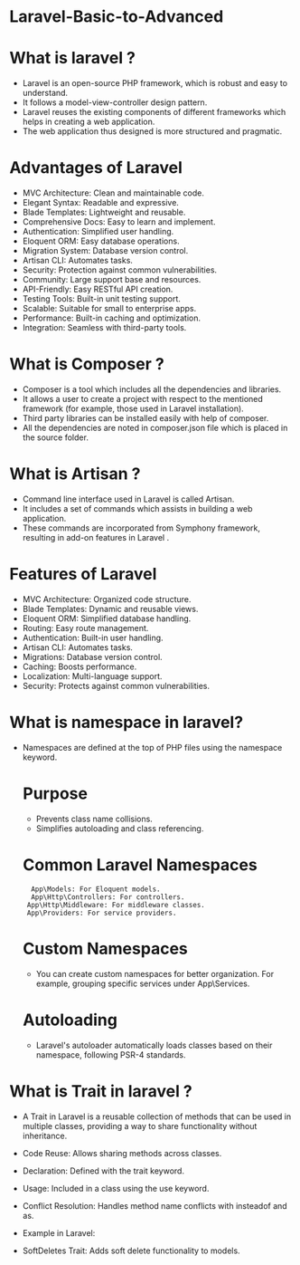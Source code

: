 ﻿# Laravel-Basic-to-Advanced

 # What is laravel ?
  * Laravel is an open-source PHP framework, which is robust and easy to understand. 
  * It follows a model-view-controller design pattern.
  * Laravel reuses the existing components of different frameworks which helps in creating a web application.
  * The web application thus designed is more structured and pragmatic.

# Advantages of Laravel

 * MVC Architecture: Clean and maintainable code.
 * Elegant Syntax: Readable and expressive.
 * Blade Templates: Lightweight and reusable.
 * Comprehensive Docs: Easy to learn and implement.
 * Authentication: Simplified user handling.
 * Eloquent ORM: Easy database operations.
 * Migration System: Database version control.
 * Artisan CLI: Automates tasks.
 * Security: Protection against common vulnerabilities.
 * Community: Large support base and resources.
 * API-Friendly: Easy RESTful API creation.
 * Testing Tools: Built-in unit testing support.
 * Scalable: Suitable for small to enterprise apps.
 * Performance: Built-in caching and optimization.
 * Integration: Seamless with third-party tools.

 # What is  Composer ? 

  * Composer is a tool which includes all the dependencies and libraries.
  * It allows a user to create a project with respect to the
    mentioned framework (for example, those used in Laravel installation).
  * Third party libraries can be installed easily with help of composer.
  * All the dependencies are noted in composer.json file which is placed in the source folder.

# What is  Artisan ?
 * Command line interface used in Laravel is called Artisan. 
 * It includes a set of commands which assists in building a web application. 
 * These commands are incorporated from Symphony framework, resulting in add-on features in Laravel .

# Features of Laravel 
 * MVC Architecture: Organized code structure.
 * Blade Templates: Dynamic and reusable views.
 * Eloquent ORM: Simplified database handling.
 * Routing: Easy route management.
 * Authentication: Built-in user handling.
 * Artisan CLI: Automates tasks.
 * Migrations: Database version control.
 * Caching: Boosts performance.
 * Localization: Multi-language support.
 * Security: Protects against common vulnerabilities.

# What is namespace in laravel? 
* Namespaces are defined at the top of PHP files using the namespace keyword.
   # Purpose
    * Prevents class name collisions.
    * Simplifies autoloading and class referencing.
  # Common Laravel Namespaces
    ```
      App\Models: For Eloquent models.
      App\Http\Controllers: For controllers.
     App\Http\Middleware: For middleware classes.
     App\Providers: For service providers.
   ```
  # Custom Namespaces
   * You can create custom namespaces for better organization. For example, grouping specific services under App\Services.
  # Autoloading    
  * Laravel's autoloader automatically loads classes based on their namespace, following PSR-4 standards.
 
 # What is Trait in laravel ?
   * A Trait in Laravel is a reusable collection of methods that can be used in multiple classes, 
   providing a way to share functionality without inheritance.

   * Code Reuse: Allows sharing methods across classes.
  *  Declaration: Defined with the trait keyword.
  *  Usage: Included in a class using the use keyword.
  *  Conflict Resolution: Handles method name conflicts with insteadof and as.
  *  Example in Laravel:
  *  SoftDeletes Trait: Adds soft delete functionality to models.
 
